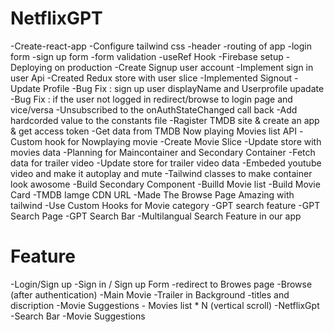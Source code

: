 # NetflixGPT

-Create-react-app
-Configure tailwind css
-header
-routing of app
-login form
-sign up form
-form validation
-useRef Hook
-Firebase setup
-Deploying on production
-Create Signup user account
-Implement sign in user Api
-Created Redux store with user slice
-Implemented Signout 
-Update Profile
-Bug Fix : sign up user displayName and Userprofile upadate
-Bug Fix : if the user not logged in redirect/browse to login page and vice/versa
-Unsubscribed to the onAuthStateChanged call back
-Add hardcorded value to the constants file
-Ragister TMDB site & create an app & get access token
-Get data from TMDB Now playing Movies list API
-Custom hook for Nowplaying movie
-Create Movie Slice
-Update store with movies data
-Planning for Maincontainer and Secondary Container
-Fetch data for trailer video
-Update store for trailer video data
-Embeded youtube video and make it autoplay and mute
-Tailwind classes to make container look awosome
-Build Secondary Component
-Builld Movie list
-Build Movie Card
-TMDB Iamge CDN URL
-Made The Browse Page Amazing with tailwind
-Use Custom Hooks for Movie category
-GPT search feature
-GPT Search Page
-GPT Search Bar
-Multilangual Search Feature in our app


# Feature
-Login/Sign up
   -Sign in / Sign up Form
   -redirect to Browes page
-Browse (after authentication)
    -Main Movie
        -Trailer in Background
        -titles and discription
        -Movie Suggestions
             - Movies list * N (vertical scroll)
-NetflixGpt
   -Search Bar
   -Movie Suggestions

